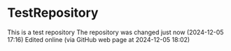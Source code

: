 # TestRepository
This is a test repository
The repository was changed just now (2024-12-05 17:16)
Edited online (via GitHub web page at 2024-12-05 18:02)
